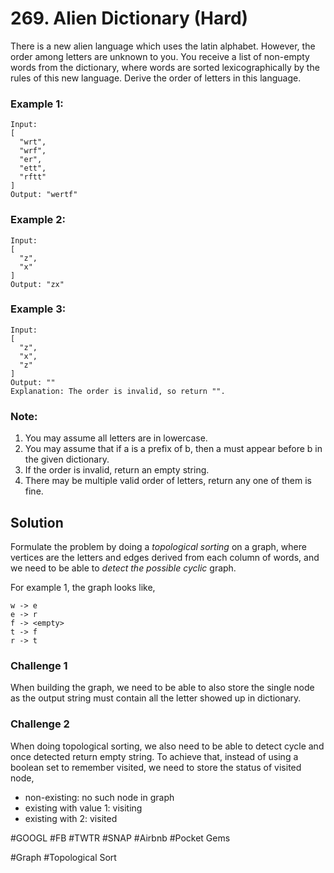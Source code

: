 # 269. Alien Dictionary (Hard)

There is a new alien language which uses the latin alphabet. However, the order among letters are unknown to you. You receive a list of non-empty words from the dictionary, where words are sorted lexicographically by the rules of this new language. Derive the order of letters in this language.

### Example 1:
```
Input:
[
  "wrt",
  "wrf",
  "er",
  "ett",
  "rftt"
]
Output: "wertf"
```
### Example 2:
```
Input:
[
  "z",
  "x"
]
Output: "zx"
```
### Example 3:
```
Input:
[
  "z",
  "x",
  "z"
] 
Output: "" 
Explanation: The order is invalid, so return "".
```
### Note:
1. You may assume all letters are in lowercase.
2. You may assume that if a is a prefix of b, then a must appear before b in the given dictionary.
3. If the order is invalid, return an empty string.
4. There may be multiple valid order of letters, return any one of them is fine.

## Solution
Formulate the problem by doing a *topological sorting* on a graph, where vertices are the letters and edges derived from each column of words, and we need to be able to *detect the possible cyclic* graph.

For example 1, the graph looks like,
```
w -> e 
e -> r
f -> <empty>
t -> f
r -> t

```

### Challenge 1
When building the graph, we need to be able to also store the single node as the output string must contain all the letter showed up in dictionary.

### Challenge 2
When doing topological sorting, we also need to be able to detect cycle and once detected return empty string. To achieve that, instead of using a boolean set to remember visited, we need to store the status of visited node,
- non-existing: no such node in graph
- existing with value 1: visiting
- existing with 2: visited

#GOOGL #FB #TWTR #SNAP #Airbnb #Pocket Gems

#Graph #Topological Sort
